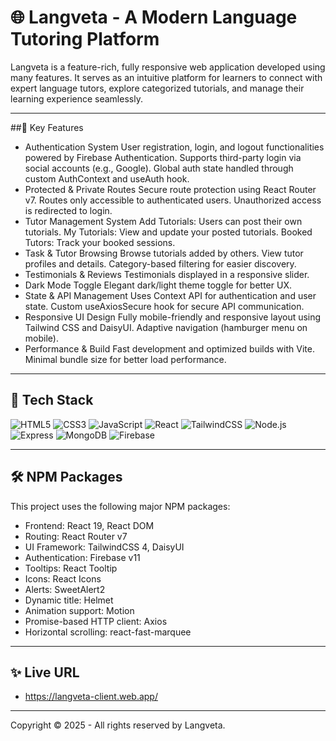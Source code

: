 # 🌐 Langveta - A Modern Language Tutoring Platform

Langveta is a feature-rich, fully responsive web application developed using many features. It serves as an intuitive platform for learners to connect with expert language tutors, explore categorized tutorials, and manage their learning experience seamlessly.

---

##🔑 Key Features

- Authentication System
User registration, login, and logout functionalities powered by Firebase Authentication.
Supports third-party login via social accounts (e.g., Google).
Global auth state handled through custom AuthContext and useAuth hook.
- Protected & Private Routes
Secure route protection using React Router v7.
Routes only accessible to authenticated users.
Unauthorized access is redirected to login.
- Tutor Management System
Add Tutorials: Users can post their own tutorials.
My Tutorials: View and update your posted tutorials.
Booked Tutors: Track your booked sessions.
- Task & Tutor Browsing
Browse tutorials added by others.
View tutor profiles and details.
Category-based filtering for easier discovery.
- Testimonials & Reviews
Testimonials displayed in a responsive slider.
- Dark Mode Toggle
Elegant dark/light theme toggle for better UX.
- State & API Management
Uses Context API for authentication and user state.
Custom useAxiosSecure hook for secure API communication.
- Responsive UI Design
Fully mobile-friendly and responsive layout using Tailwind CSS and DaisyUI.
Adaptive navigation (hamburger menu on mobile).
- Performance & Build
Fast development and optimized builds with Vite.
Minimal bundle size for better load performance.

---

## 🚀 Tech Stack

![HTML5](https://img.shields.io/badge/-HTML5-E34F26?style=flat-square&logo=html5&logoColor=white)
![CSS3](https://img.shields.io/badge/-CSS3-1572B6?style=flat-square&logo=css3)
![JavaScript](https://img.shields.io/badge/-JavaScript-F7DF1E?style=flat-square&logo=javascript&logoColor=black)
![React](https://img.shields.io/badge/-React-61DAFB?style=flat-square&logo=react&logoColor=black)
![TailwindCSS](https://img.shields.io/badge/-TailwindCSS-38B2AC?style=flat-square&logo=tailwind-css&logoColor=white)
![Node.js](https://img.shields.io/badge/-Node.js-339933?style=flat-square&logo=node.js&logoColor=white)
![Express](https://img.shields.io/badge/-Express.js-000000?style=flat-square&logo=express&logoColor=white)
![MongoDB](https://img.shields.io/badge/-MongoDB-47A248?style=flat-square&logo=mongodb&logoColor=white)
![Firebase](https://img.shields.io/badge/-Firebase-FFCA28?style=flat-square&logo=firebase&logoColor=black)

---

## 🛠️ NPM Packages

This project uses the following major NPM packages:
- Frontend: React 19, React DOM
- Routing: React Router v7
- UI Framework: TailwindCSS 4, DaisyUI
- Authentication: Firebase v11
- Tooltips: React Tooltip
- Icons: React Icons
- Alerts: SweetAlert2
- Dynamic title: Helmet
- Animation support: Motion
- Promise-based HTTP client: Axios
- Horizontal scrolling: react-fast-marquee

---

## ✨ Live URL

- https://langveta-client.web.app/
---

Copyright © 2025 - All rights reserved by Langveta.
